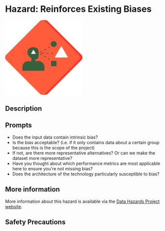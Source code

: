 # Hazard: Reinforces Existing Biases

<img src="/images/reinforce-bias.png" alt="A red diamond shaped outline (like a warning sign) with a dark head and shoulders, who has a white triangle in their mind. They are looking out at a black circle, a black square and a larger white triangle just ahead of them. This indicates that the largest shape is the one that they think of." width="250"/>

## Description

## Prompts

* Does the input data contain intrinsic bias?
* Is the bias acceptable? (i.e. if it only contains data about a certain group because this is the scope of the project)
* If not, are there more representative alternatives? Or can we make the dataset more representative?
* Have you thought about which performance metrics are most applicable here to ensure you're not missing bias?
* Does the architecture of the technology particularly susceptible to bias?

## More information

More information about this hazard is available via the [Data Hazards Project website][1].

## Safety Precautions

[1]: https://datahazards.com/hazards/reinforces-biases.html
